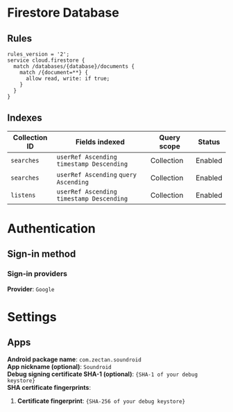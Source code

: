 # Firestore Database

## Rules

```
rules_version = '2';
service cloud.firestore {
  match /databases/{database}/documents {
    match /{document=**} {
      allow read, write: if true;
    }
  }
}
```

## Indexes

| Collection ID | Fields indexed                             | Query scope | Status  |
| ------------- | ------------------------------------------ | ----------- | ------- |
| `searches`    | `userRef Ascending` `timestamp Descending` | Collection  | Enabled |
| `searches`    | `userRef Ascending` `query Ascending`      | Collection  | Enabled |
| `listens`     | `userRef Ascending` `timestamp Descending` | Collection  | Enabled |

# Authentication

## Sign-in method

### Sign-in providers

**Provider**: `Google`

# Settings

## Apps

**Android package name**: `com.zectan.soundroid`<br>
**App nickname (optional)**: `Soundroid`<br>
**Debug signing certificate SHA-1 (optional)**: `{SHA-1 of your debug keystore}`<br>
**SHA certificate fingerprints**:<br>

1.  **Certificate fingerprint**: `{SHA-256 of your debug keystore}`
